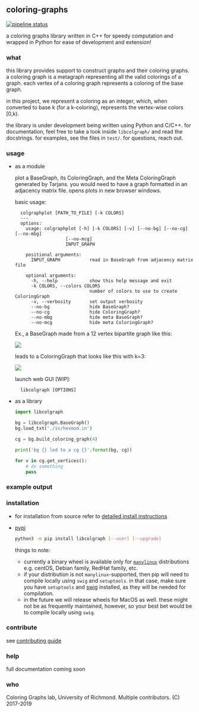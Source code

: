 ## coloring-graphs
[![pipeline status](https://aalok-sathe.gitlab.io/coloring-graphs/build.svg?v=2825177572518850315)](https://gitlab.com/aalok-sathe/coloring-graphs/)

a coloring graphs library written in C++ for speedy computation and wrapped in
Python for ease of development and extension!

### what
this library provides support to construct graphs and their coloring graphs.
a coloring graph is a metagraph representing all the valid colorings of a graph.
each vertex of a coloring graph represents a coloring of the base graph.

in this project, we represent a coloring as an integer, which, when converted to
base k (for a k-coloring), represents the vertex-wise colors [0,k).

the library is under development being written using Python and C/C++.
for documentation, feel free to take a look inside `libcolgraph/` and read the docstrings.
for examples, see the files in `test/`.
for questions, reach out.


### usage
- as a module

  plot a BaseGraph, its ColoringGraph, and the Meta
  ColoringGraph generated by Tarjans. you would need to
  have a graph formatted in an adjacency matrix file.
  opens plots in new browser windows.

  basic usage:
  ```
    colgraphplot [PATH_TO_FILE] [-k COLORS]
    ---
    options:
      usage: colgraphplot [-h] [-k COLORS] [-v] [--no-bg] [--no-cg] [--no-mbg]
                     [--no-mcg]
                     INPUT_GRAPH

      positional arguments:
        INPUT_GRAPH           read in BaseGraph from adjacency matrix file

      optional arguments:
        -h, --help            show this help message and exit
        -k COLORS, --colors COLORS
                              number of colors to use to create ColoringGraph
        -v, --verbosity       set output verbosity
        --no-bg               hide BaseGraph?
        --no-cg               hide ColoringGraph?
        --no-mbg              hide meta BaseGraph?
        --no-mcg              hide meta ColoringGraph?
  ```

  Ex., a BaseGraph made from a 12 vertex bipartite graph like this:

  <img src="https://i.imgur.com/HAqNYEA.png" />

  leads to a ColoringGraph that looks like this with k=3:

  <img src="https://i.imgur.com/FgabBRf.png" />


  launch web GUI [WIP]:
  ```
    libcolgraph [OPTIONS]
  ```



- as a library

    ```python
    import libcolgraph

    bg = libcolgraph.BaseGraph()
    bg.load_txt('./in/hexmod.in')

    cg = bg.build_coloring_graph(4)

    print('bg {} led to a cg {}'.format(bg, cg))

    for v in cg.get_vertices():
        # do something
        pass
    ```

### example output


### installation

- for installation from source
    refer to [detailed install instructions](INSTALL.md)


- [pypi](https://pypi.org/project/libcolgraph/)

    ```bash
    python3 -m pip install libcolgraph [--user] [--upgrade]
    ```

    things to note:
    - currently a binary wheel is available only for [`manylinux`](https://www.python.org/dev/peps/pep-0513/)
      distributions e.g. centOS, Debian family, RedHat family, etc.
    - if your distribution is not `manylinux`-supported, then pip
      will need to compile locally using `swig` and `setuptools`.
      in that case, make sure you have `setuptools` and
      [swig](http://www.swig.org/download.html) installed, as they
      will be needed for compilation.
    - in the future we will release wheels for MacOS as well. these
      might not be as frequently maintained, however, so your best
      bet would be to compile locally using `swig`.


### contribute

see [contributing guide](CONTRIBUTING.md)

### help

full documentation coming soon


### who

Coloring Graphs lab, University of Richmond. Multiple contributors.
(C) 2017-2019
